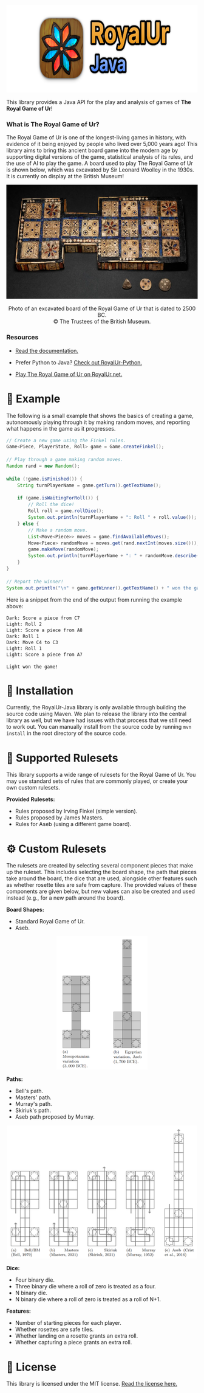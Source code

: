 <p align="center">
  <img alt="RoyalUr-Java Logo" height="230" src="docs/res/banner.png" />
</p>

This library provides a Java API for the play and analysis of games of **The Royal Game of Ur**!

### What is The Royal Game of Ur?

The Royal Game of Ur is one of the longest-living games in history, with evidence
of it being enjoyed by people who lived over 5,000 years ago!
This library aims to bring this ancient board game into the modern age by supporting
digital versions of the game, statistical analysis of its rules, and the use
of AI to play the game. A board used to play The Royal Game of Ur is shown below,
which was excavated by Sir Leonard Woolley in the 1930s.
It is currently on display at the British Museum!

<p align="center">
  <img alt="British Museum game board excavated by Sir Leonard Woolley" height="300" src="docs/res/bm_board.png" />
</p>
<p align="center">
  Photo of an excavated board of the Royal Game of Ur that is dated to 2500 BC.<br/>
  © The Trustees of the British Museum.
</p>

### Resources

* [Read the documentation.](https://royalur.github.io/RoyalUrJava/)

* Prefer Python to Java? [Check out RoyalUr-Python.](https://github.com/RoyalUr/RoyalUr-Python)

* [Play The Royal Game of Ur on RoyalUr.net.](https://royalur.net/)


# 🚀 Example

The following is a small example that shows the basics of creating
a game, autonomously playing through it by making random moves,
and reporting what happens in the game as it progresses.

```java
// Create a new game using the Finkel rules.
Game<Piece, PlayerState, Roll> game = Game.createFinkel();

// Play through a game making random moves.
Random rand = new Random();

while (!game.isFinished()) {
    String turnPlayerName = game.getTurn().getTextName();

    if (game.isWaitingForRoll()) {
        // Roll the dice!
        Roll roll = game.rollDice();
        System.out.println(turnPlayerName + ": Roll " + roll.value());
    } else {
        // Make a random move.
        List<Move<Piece>> moves = game.findAvailableMoves();
        Move<Piece> randomMove = moves.get(rand.nextInt(moves.size()));
        game.makeMove(randomMove);
        System.out.println(turnPlayerName + ": " + randomMove.describe());
    }
}

// Report the winner!
System.out.println("\n" + game.getWinner().getTextName() + " won the game!");
```

Here is a snippet from the end of the output from running
the example above:
```
Dark: Score a piece from C7
Light: Roll 2
Light: Score a piece from A8
Dark: Roll 1
Dark: Move C4 to C3
Light: Roll 1
Light: Score a piece from A7

Light won the game!
```

# 🔧 Installation
Currently, the RoyalUr-Java library is only available through
building the source code using Maven. We plan to release the
library into the central library as well, but we have had
issues with that process that we still need to work out.
You can manually install from the source code by running
`mvn install` in the root directory of the source code.

# 📜 Supported Rulesets

This library supports a wide range of rulesets for the
Royal Game of Ur. You may use standard sets of rules that
are commonly played, or create your own custom rulesets.

**Provided Rulesets:**
- Rules proposed by Irving Finkel (simple version).
- Rules proposed by James Masters.
- Rules for Aseb (using a different game board).

# ⚙️ Custom Rulesets

The rulesets are created by selecting several component pieces
that make up the ruleset. This includes selecting the board
shape, the path that pieces take around the board, the
dice that are used, alongside other features such as whether
rosette tiles are safe from capture. The provided values of
these components are given below, but new values can also be
created and used instead (e.g., for a new path around the board).

**Board Shapes:**
- Standard Royal Game of Ur.
- Aseb.

<p align="center">
  <img alt="Supported Board Shapes" height="350" src="docs/res/board_shapes.png" />
</p>

**Paths:**
- Bell's path.
- Masters' path.
- Murray's path.
- Skiriuk's path.
- Aseb path proposed by Murray.

<p align="center">
  <img alt="Supported Paths" height="350" src="docs/res/paths.png" />
</p>

**Dice:**
- Four binary die.
- Three binary die where a roll of zero is treated as a four.
- N binary die.
- N binary die where a roll of zero is treated as a roll of N+1.

**Features:**
- Number of starting pieces for each player.
- Whether rosettes are safe tiles.
- Whether landing on a rosette grants an extra roll.
- Whether capturing a piece grants an extra roll.


# 📝 License
This library is licensed under the MIT license.
[Read the license here.](LICENSE)
